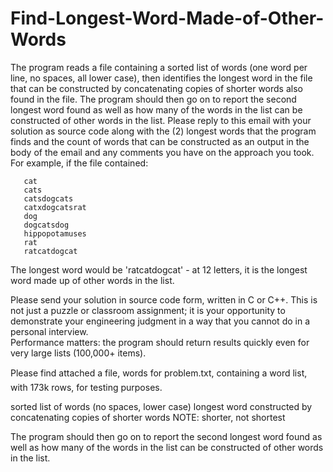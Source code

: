 # Find-Longest-Word-Made-of-Other-Words

The program reads a file containing a sorted list of words (one word per line, no spaces, all lower case), then identifies 
the longest word in the file that can be constructed by concatenating copies of shorter words also found in the file. 
The program should then go on to report the second longest word found as well as how many of the words in the list can be constructed of other words in the list.
Please reply to this email with your solution as source code along with the (2) longest words that the program finds and the count of words that can be constructed as an output in the body of the email and any comments you have on the approach you took.
For example, if the file contained:

       cat
       cats
       catsdogcats
       catxdogcatsrat
       dog
       dogcatsdog
       hippopotamuses
       rat
       ratcatdogcat

The longest word would be 'ratcatdogcat' - at 12 letters, it is the longest word made up of other words in the list.  

Please send your solution in source code form, written in C or C++.   This is not just a puzzle or classroom assignment; 
it is your opportunity to demonstrate your engineering judgment in a way that you cannot do in a personal interview.  
Performance matters: the program should return results quickly even for very large lists (100,000+ items).  

Please find attached a file, words for problem.txt, containing a word list, with 173k rows, for testing purposes.

sorted list of words (no spaces, lower case)
longest word constructed by concatenating copies of shorter words
NOTE: shorter, not shortest

The program should then go on to report the second longest word found
as well as how many of the words in the list can be constructed of other words in the list.
